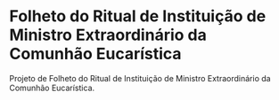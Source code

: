 # Folheto do Ritual de Instituição de Ministro Extraordinário da Comunhão Eucarística

Projeto de Folheto do Ritual de Instituição de Ministro Extraordinário da Comunhão Eucarística.
